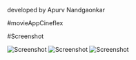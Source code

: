 developed by Apurv Nandgaonkar 

#movieAppCineflex

#Screenshot

![Screenshot](https://github.com/D3lfik/movieAppCineflex/blob/master/cineflex.png)
![Screenshot](https://github.com/D3lfik/movieAppCineflex/blob/master/cineflex2.png)
![Screenshot](https://github.com/D3lfik/movieAppCineflex/blob/master/cineflex3.png)
